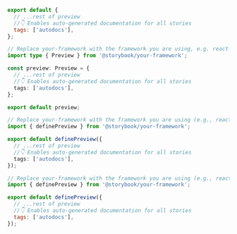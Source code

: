 ```js filename=".storybook/preview.js" renderer="common" language="js" tabTitle="CSF 3"
export default {
  // ...rest of preview
  //👇 Enables auto-generated documentation for all stories
  tags: ['autodocs'],
};
```

```ts filename=".storybook/preview.ts" renderer="common" language="ts" tabTitle="CSF 3"
// Replace your-framework with the framework you are using, e.g. react-vite, nextjs, vue3-vite, etc.
import type { Preview } from '@storybook/your-framework';

const preview: Preview = {
  // ...rest of preview
  //👇 Enables auto-generated documentation for all stories
  tags: ['autodocs'],
};

export default preview;
```

```ts filename=".storybook/preview.ts" renderer="react" language="ts" tabTitle="CSF Next 🧪"
// Replace your-framework with the framework you are using (e.g., react-vite, nextjs, nextjs-vite)
import { definePreview } from '@storybook/your-framework';

export default definePreview({
  // ...rest of preview
  //👇 Enables auto-generated documentation for all stories
  tags: ['autodocs'],
});

```

<!-- JS snippets still needed while providing both CSF 3 & Next -->

```js filename=".storybook/preview.js" renderer="react" language="js" tabTitle="CSF Next 🧪"
// Replace your-framework with the framework you are using (e.g., react-vite, nextjs, nextjs-vite)
import { definePreview } from '@storybook/your-framework';

export default definePreview({
  // ...rest of preview
  //👇 Enables auto-generated documentation for all stories
  tags: ['autodocs'],
});

```
